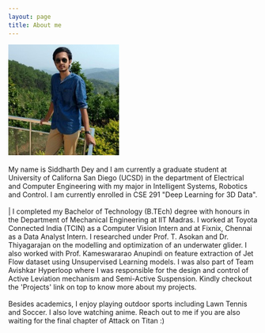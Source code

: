 ```yaml
---
layout: page
title: About me
---
```

![casual_photo](/assets/Photo_self_casual_small.jpg) <br /> <br />
My name is Siddharth Dey and I am currently a graduate student at University of Californa San Diego (UCSD) in the department of Electrical and Computer
Engineering with my major in Intelligent Systems, Robotics and Control. I am currently enrolled in CSE 291 "Deep Learning for 3D Data".
<br /> <br />
|     I completed my Bachelor of Technology (B.TEch) degree with honours in the Department of Mechanical Engineering at IIT Madras. I worked at Toyota Connected India (TCIN) as a Computer Vision Intern and at Fixnix, Chennai as a Data Analyst Intern. I researched under Prof. T. Asokan and Dr. Thiyagarajan on the modelling and optimization of an underwater glider. I also worked with Prof. Kameswararao Anupindi on feature extraction of Jet Flow dataset using Unsupervised Learning models. I was also part of Team Avishkar Hyperloop where I was responsible for the design and control of Active Leviation mechanism and Semi-Active Suspension. Kindly checkout the 'Projects' link on top to know more about my projects.
<br /> <br />
Besides academics, I enjoy playing outdoor sports including Lawn Tennis and Soccer. I also love watching anime. Reach out to me if you are also waiting for the final chapter of Attack on Titan :)
